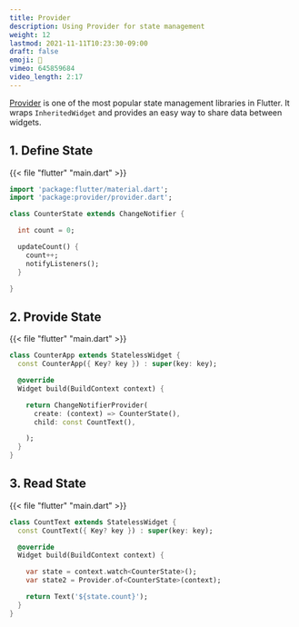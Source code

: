 ```yaml
---
title: Provider
description: Using Provider for state management
weight: 12
lastmod: 2021-11-11T10:23:30-09:00
draft: false
emoji: 🤝
vimeo: 645859684
video_length: 2:17
---
```


[Provider](https://pub.dev/packages/provider) is one of the most popular state management libraries in Flutter. It wraps `InheritedWidget` and provides an easy way to share data between widgets.

## 1. Define State

{{< file "flutter" "main.dart" >}}

```dart
import 'package:flutter/material.dart';
import 'package:provider/provider.dart';

class CounterState extends ChangeNotifier {

  int count = 0;

  updateCount() {
    count++;
    notifyListeners();
  }

}
```

## 2. Provide State

{{< file "flutter" "main.dart" >}}

```dart
class CounterApp extends StatelessWidget {
  const CounterApp({ Key? key }) : super(key: key);

  @override
  Widget build(BuildContext context) {

    return ChangeNotifierProvider(
      create: (context) => CounterState(),
      child: const CountText(),

    );
  }
}
```

## 3. Read State

{{< file "flutter" "main.dart" >}}

```dart
class CountText extends StatelessWidget {
  const CountText({ Key? key }) : super(key: key);

  @override
  Widget build(BuildContext context) {

    var state = context.watch<CounterState>();
    var state2 = Provider.of<CounterState>(context);

    return Text('${state.count}');
  }
}
```
